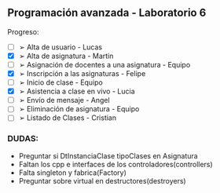 ## Programación avanzada - Laboratorio 6

Progreso:

- [ ] ➢ Alta de usuario - Lucas
- [X] ➢ Alta de asignatura - Martin
- [ ] ➢ Asignación de docentes a una asignatura - Equipo
- [X] ➢ Inscripción a las asignaturas - Felipe
- [ ] ➢ Inicio de clase - Equipo
- [X] ➢ Asistencia a clase en vivo - Lucia
- [ ] ➢ Envío de mensaje - Angel
- [ ] ➢ Eliminación de asignatura - Equipo
- [ ] ➢ Listado de Clases - Cristian

### DUDAS:

- Preguntar si DtInstanciaClase tipoClases en Asignatura
- Faltan los cpp e interfaces de los controladores(controllers)
- Falta singleton y fabrica(Factory)
- Preguntar sobre virtual en destructores(destroyers)